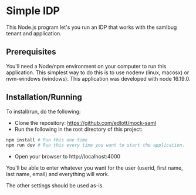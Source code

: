 # Simple IDP
This Node.js program let's you run an IDP that works with the samlbug tenant and application.

## Prerequisites
You'll need a Node/npm environment on your computer to run this application.  This simplest way to
do this is to use nodenv (linux, macosx) or nvm-windows (windows).  This application was developed with
node 16.19.0.

## Installation/Running
To install/run, do the following:
* Clone the repository:  https://github.com/edlott/mock-saml
* Run the following in the root directory of this project:
```bash
npm install # Run this one time
npm run dev # Run this every time you want to start the application.
```
* Open your browser to http://localhost:4000

You'll be able to enter whatever you want for the user
(userid, first name, last name, email) and everything will work.

The other settings should be used as-is.
